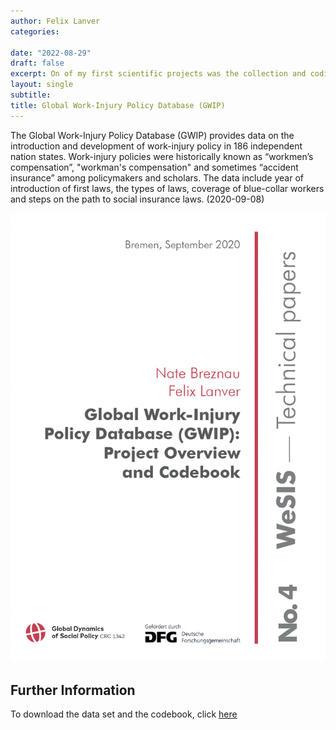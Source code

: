 ```yaml
---
author: Felix Lanver
categories: 

date: "2022-08-29"
draft: false
excerpt: On of my first scientific projects was the collection and coding of work injury compensation schemes with Nate Breznau. 
layout: single
subtitle: 
title: Global Work-Injury Policy Database (GWIP) 
---
```


The Global Work-Injury Policy Database (GWIP) provides data on the introduction and development of work-injury policy in 186 independent nation states. Work-injury policies were historically known as “workmen’s compensation”, "workman's compensation" and sometimes “accident insurance” among policymakers and scholars. The data include year of introduction of first laws, the types of laws, coverage of blue-collar workers and steps on the path to social insurance laws. (2020-09-08)

![](featured.jpg)

## Further Information
To download the data set and the codebook, click [here](https://dataverse.harvard.edu/dataset.xhtml?persistentId=doi:10.7910/DVN/IVKYIE)

